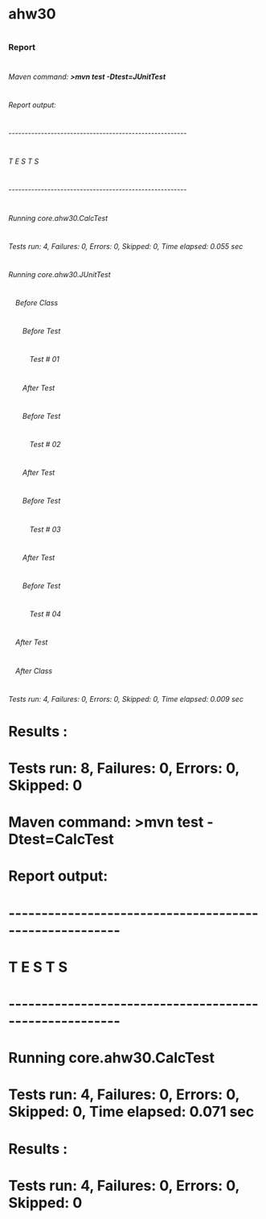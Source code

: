 # <h1>ahw30</h1>
#
# <h3>Report</h3>
# 
# <h6>Maven command: <b>>mvn test -Dtest=JUnitTest</b></h6>
# <h6>Report output:</h6>
# <h6>-------------------------------------------------------</h6>
# <h6>T E S T S</h6>
# <h6>-------------------------------------------------------</h6>
# <h6>Running core.ahw30.CalcTest</h6>
# <h6>Tests run: 4, Failures: 0, Errors: 0, Skipped: 0, Time elapsed: 0.055 sec</h6>
# <h6>Running core.ahw30.JUnitTest</h6>
# <h6>&emsp;Before Class</h6>
# <h6>&emsp;&emsp;Before Test</h6>
# <h6>&emsp;&emsp;&emsp;Test # 01</h6>
# <h6>&emsp;&emsp;After Test</h6>
# <h6>&emsp;&emsp;Before Test</h6>
# <h6>&emsp;&emsp;&emsp;Test # 02</h6>
# <h6>&emsp;&emsp;After Test</h6>
# <h6>&emsp;&emsp;Before Test</h6>
# <h6>&emsp;&emsp;&emsp;Test # 03</h6>
# <h6>&emsp;&emsp;After Test</h6>
# <h6>&emsp;&emsp;Before Test</h6>
# <h6>&emsp;&emsp;&emsp;Test # 04</h6>
# <h6>&emsp;After Test</h6>
# <h6>&emsp;After Class</h6>
# <h6>Tests run: 4, Failures: 0, Errors: 0, Skipped: 0, Time elapsed: 0.009 sec</h6>
#
# Results :
#
# Tests run: 8, Failures: 0, Errors: 0, Skipped: 0
# 
# Maven command: >mvn test -Dtest=CalcTest
# Report output:
# -------------------------------------------------------
# T E S T S
# -------------------------------------------------------
# Running core.ahw30.CalcTest
# Tests run: 4, Failures: 0, Errors: 0, Skipped: 0, Time elapsed: 0.071 sec
#
# Results :
#
# Tests run: 4, Failures: 0, Errors: 0, Skipped: 0
